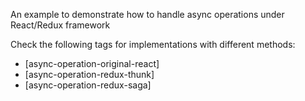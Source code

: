 An example to demonstrate how to handle async operations under React/Redux framework

Check the following tags for implementations with different methods:

- [async-operation-original-react]
- [async-operation-redux-thunk]
- [async-operation-redux-saga]
